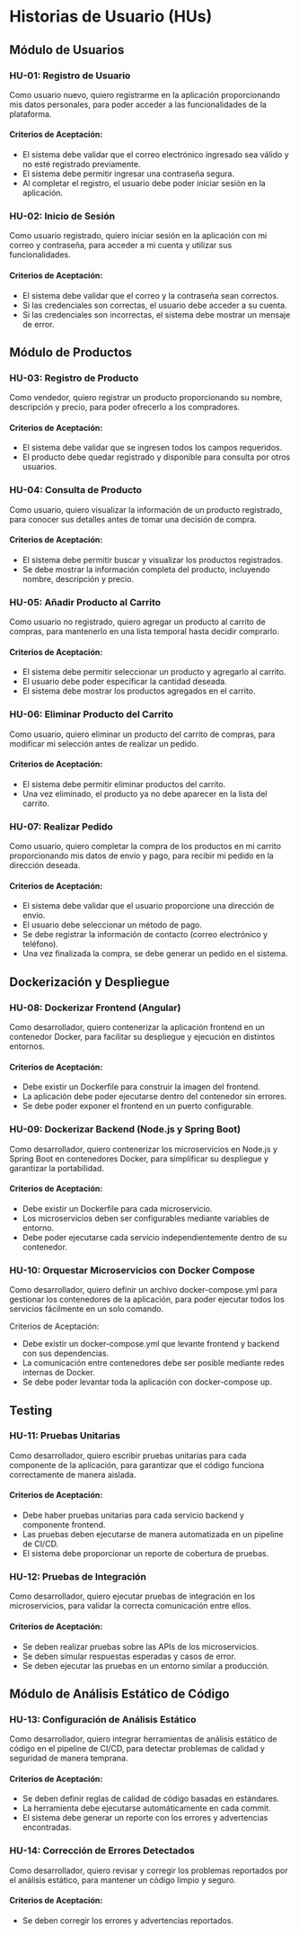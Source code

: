 # Historias de Usuario (HUs)

## Módulo de Usuarios

### HU-01: Registro de Usuario

Como usuario nuevo,
quiero registrarme en la aplicación proporcionando mis datos personales,
para poder acceder a las funcionalidades de la plataforma.

#### Criterios de Aceptación:
- El sistema debe validar que el correo electrónico ingresado sea válido y no esté registrado previamente.
- El sistema debe permitir ingresar una contraseña segura.
- Al completar el registro, el usuario debe poder iniciar sesión en la aplicación.

### HU-02: Inicio de Sesión

Como usuario registrado,
quiero iniciar sesión en la aplicación con mi correo y contraseña,
para acceder a mi cuenta y utilizar sus funcionalidades.

#### Criterios de Aceptación:

- El sistema debe validar que el correo y la contraseña sean correctos.
- Si las credenciales son correctas, el usuario debe acceder a su cuenta.
- Si las credenciales son incorrectas, el sistema debe mostrar un mensaje de error.

## Módulo de Productos

### HU-03: Registro de Producto

Como vendedor,
quiero registrar un producto proporcionando su nombre, descripción y precio,
para poder ofrecerlo a los compradores.

#### Criterios de Aceptación:

- El sistema debe validar que se ingresen todos los campos requeridos.
- El producto debe quedar registrado y disponible para consulta por otros usuarios.

### HU-04: Consulta de Producto

Como usuario,
quiero visualizar la información de un producto registrado,
para conocer sus detalles antes de tomar una decisión de compra.

#### Criterios de Aceptación:

- El sistema debe permitir buscar y visualizar los productos registrados.
- Se debe mostrar la información completa del producto, incluyendo nombre, descripción y precio.

### HU-05: Añadir Producto al Carrito

Como usuario no registrado,
quiero agregar un producto al carrito de compras,
para mantenerlo en una lista temporal hasta decidir comprarlo.

#### Criterios de Aceptación:

- El sistema debe permitir seleccionar un producto y agregarlo al carrito.
- El usuario debe poder especificar la cantidad deseada.
- El sistema debe mostrar los productos agregados en el carrito.

### HU-06: Eliminar Producto del Carrito

Como usuario,
quiero eliminar un producto del carrito de compras,
para modificar mi selección antes de realizar un pedido.

#### Criterios de Aceptación:

- El sistema debe permitir eliminar productos del carrito.
- Una vez eliminado, el producto ya no debe aparecer en la lista del carrito.

### HU-07: Realizar Pedido

Como usuario,
quiero completar la compra de los productos en mi carrito proporcionando mis datos de envío y pago,
para recibir mi pedido en la dirección deseada.

#### Criterios de Aceptación:

- El sistema debe validar que el usuario proporcione una dirección de envío.
- El usuario debe seleccionar un método de pago.
- Se debe registrar la información de contacto (correo electrónico y teléfono).
- Una vez finalizada la compra, se debe generar un pedido en el sistema.

## Dockerización y Despliegue

### HU-08: Dockerizar Frontend (Angular)

Como desarrollador,
quiero contenerizar la aplicación frontend en un contenedor Docker,
para facilitar su despliegue y ejecución en distintos entornos.

#### Criterios de Aceptación:

- Debe existir un Dockerfile para construir la imagen del frontend.
- La aplicación debe poder ejecutarse dentro del contenedor sin errores.
- Se debe poder exponer el frontend en un puerto configurable.

### HU-09: Dockerizar Backend (Node.js y Spring Boot)

Como desarrollador,
quiero contenerizar los microservicios en Node.js y Spring Boot en contenedores Docker,
para simplificar su despliegue y garantizar la portabilidad.

#### Criterios de Aceptación:

- Debe existir un Dockerfile para cada microservicio.
- Los microservicios deben ser configurables mediante variables de entorno.
- Debe poder ejecutarse cada servicio independientemente dentro de su contenedor.

### HU-10: Orquestar Microservicios con Docker Compose

Como desarrollador,
quiero definir un archivo docker-compose.yml para gestionar los contenedores de la aplicación,
para poder ejecutar todos los servicios fácilmente en un solo comando.

Criterios de Aceptación:

- Debe existir un docker-compose.yml que levante frontend y backend con sus dependencias.
- La comunicación entre contenedores debe ser posible mediante redes internas de Docker.
- Se debe poder levantar toda la aplicación con docker-compose up.

## Testing

### HU-11: Pruebas Unitarias

Como desarrollador,
quiero escribir pruebas unitarias para cada componente de la aplicación,
para garantizar que el código funciona correctamente de manera aislada.

#### Criterios de Aceptación:

- Debe haber pruebas unitarias para cada servicio backend y componente frontend.
- Las pruebas deben ejecutarse de manera automatizada en un pipeline de CI/CD.
- El sistema debe proporcionar un reporte de cobertura de pruebas.

### HU-12: Pruebas de Integración

Como desarrollador,
quiero ejecutar pruebas de integración en los microservicios,
para validar la correcta comunicación entre ellos.

#### Criterios de Aceptación:

- Se deben realizar pruebas sobre las APIs de los microservicios.
- Se deben simular respuestas esperadas y casos de error.
- Se deben ejecutar las pruebas en un entorno similar a producción.

## Módulo de Análisis Estático de Código

### HU-13: Configuración de Análisis Estático

Como desarrollador,
quiero integrar herramientas de análisis estático de código en el pipeline de CI/CD,
para detectar problemas de calidad y seguridad de manera temprana.

#### Criterios de Aceptación:

- Se deben definir reglas de calidad de código basadas en estándares.
- La herramienta debe ejecutarse automáticamente en cada commit.
- El sistema debe generar un reporte con los errores y advertencias encontradas.

### HU-14: Corrección de Errores Detectados

Como desarrollador,
quiero revisar y corregir los problemas reportados por el análisis estático,
para mantener un código limpio y seguro.

#### Criterios de Aceptación:

- Se deben corregir los errores y advertencias reportados.
